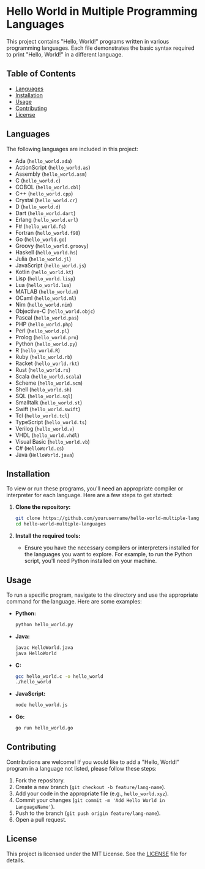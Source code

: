 
# Hello World in Multiple Programming Languages

This project contains "Hello, World!" programs written in various programming languages. Each file demonstrates the basic syntax required to print "Hello, World!" in a different language.

## Table of Contents

- [Languages](#languages)
- [Installation](#installation)
- [Usage](#usage)
- [Contributing](#contributing)
- [License](#license)

## Languages

The following languages are included in this project:

- Ada (`hello_world.ada`)
- ActionScript (`hello_world.as`)
- Assembly (`hello_world.asm`)
- C (`hello_world.c`)
- COBOL (`hello_world.cbl`)
- C++ (`hello_world.cpp`)
- Crystal (`hello_world.cr`)
- D (`hello_world.d`)
- Dart (`hello_world.dart`)
- Erlang (`hello_world.erl`)
- F# (`hello_world.fs`)
- Fortran (`hello_world.f90`)
- Go (`hello_world.go`)
- Groovy (`hello_world.groovy`)
- Haskell (`hello_world.hs`)
- Julia (`hello_world.jl`)
- JavaScript (`hello_world.js`)
- Kotlin (`hello_world.kt`)
- Lisp (`hello_world.lisp`)
- Lua (`hello_world.lua`)
- MATLAB (`hello_world.m`)
- OCaml (`hello_world.ml`)
- Nim (`hello_world.nim`)
- Objective-C (`hello_world.objc`)
- Pascal (`hello_world.pas`)
- PHP (`hello_world.php`)
- Perl (`hello_world.pl`)
- Prolog (`hello_world.pro`)
- Python (`hello_world.py`)
- R (`hello_world.R`)
- Ruby (`hello_world.rb`)
- Racket (`hello_world.rkt`)
- Rust (`hello_world.rs`)
- Scala (`hello_world.scala`)
- Scheme (`hello_world.scm`)
- Shell (`hello_world.sh`)
- SQL (`hello_world.sql`)
- Smalltalk (`hello_world.st`)
- Swift (`hello_world.swift`)
- Tcl (`hello_world.tcl`)
- TypeScript (`hello_world.ts`)
- Verilog (`hello_world.v`)
- VHDL (`hello_world.vhdl`)
- Visual Basic (`hello_world.vb`)
- C# (`HelloWorld.cs`)
- Java (`HelloWorld.java`)

## Installation

To view or run these programs, you'll need an appropriate compiler or interpreter for each language. Here are a few steps to get started:

1. **Clone the repository:**
   ```sh
   git clone https://github.com/yourusername/hello-world-multiple-languages.git
   cd hello-world-multiple-languages
   ```

2. **Install the required tools:**
   - Ensure you have the necessary compilers or interpreters installed for the languages you want to explore. For example, to run the Python script, you'll need Python installed on your machine.

## Usage

To run a specific program, navigate to the directory and use the appropriate command for the language. Here are some examples:

- **Python:**
  ```sh
  python hello_world.py
  ```

- **Java:**
  ```sh
  javac HelloWorld.java
  java HelloWorld
  ```

- **C:**
  ```sh
  gcc hello_world.c -o hello_world
  ./hello_world
  ```

- **JavaScript:**
  ```sh
  node hello_world.js
  ```

- **Go:**
  ```sh
  go run hello_world.go
  ```

## Contributing

Contributions are welcome! If you would like to add a "Hello, World!" program in a language not listed, please follow these steps:

1. Fork the repository.
2. Create a new branch (`git checkout -b feature/lang-name`).
3. Add your code in the appropriate file (e.g., `hello_world.xyz`).
4. Commit your changes (`git commit -m 'Add Hello World in LanguageName'`).
5. Push to the branch (`git push origin feature/lang-name`).
6. Open a pull request.

## License

This project is licensed under the MIT License. See the [LICENSE](LICENSE) file for details.
